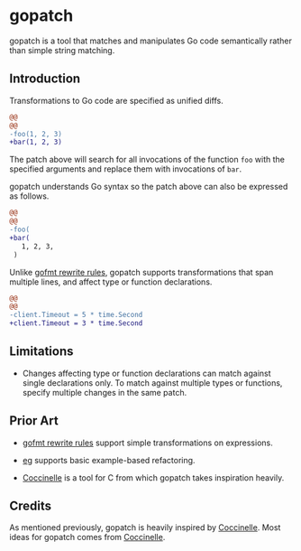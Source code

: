 # gopatch

gopatch is a tool that matches and manipulates Go code semantically rather than
simple string matching.

## Introduction

Transformations to Go code are specified as unified diffs.

```diff
@@
@@
-foo(1, 2, 3)
+bar(1, 2, 3)
```

The patch above will search for all invocations of the function `foo` with the
specified arguments and replace them with invocations of `bar`.

gopatch understands Go syntax so the patch above can also be expressed as
follows.

```diff
@@
@@
-foo(
+bar(
   1, 2, 3,
 )
```

Unlike [gofmt rewrite rules], gopatch supports transformations that span
multiple lines, and affect type or function declarations.

  [gofmt rewrite rules]: https://golang.org/cmd/gofmt/

```diff
@@
@@
-client.Timeout = 5 * time.Second
+client.Timeout = 3 * time.Second
```

## Limitations

- Changes affecting type or function declarations can match against single
  declarations only. To match against multiple types or functions, specify
  multiple changes in the same patch.

## Prior Art

- [gofmt rewrite rules] support simple transformations on expressions.
- [eg] supports basic example-based refactoring.
- [Coccinelle] is a tool for C from which gopatch takes inspiration heavily.

  [eg]: https://godoc.org/golang.org/x/tools/cmd/eg
  [Coccinelle]: http://coccinelle.lip6.fr/documentation.php

## Credits

As mentioned previously, gopatch is heavily inspired by [Coccinelle]. Most
ideas for gopatch comes from [Coccinelle].
